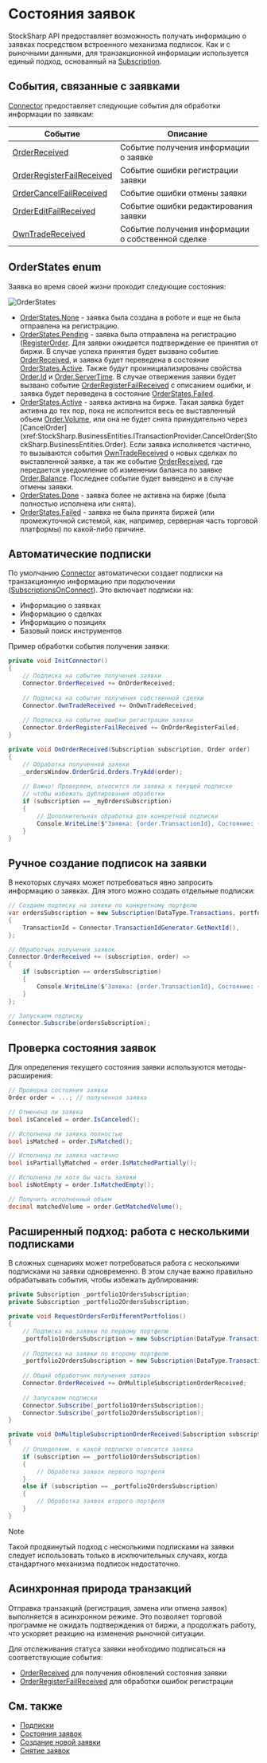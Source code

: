 # Состояния заявок

StockSharp API предоставляет возможность получать информацию о заявках посредством встроенного механизма подписок. Как и с рыночными данными, для транзакционной информации используется единый подход, основанный на [Subscription](xref:StockSharp.BusinessEntities.Subscription).

## События, связанные с заявками

[Connector](xref:StockSharp.Algo.Connector) предоставляет следующие события для обработки информации по заявкам:

| Событие | Описание |
|---------|----------|
| [OrderReceived](xref:StockSharp.Algo.Connector.OrderReceived) | Событие получения информации о заявке |
| [OrderRegisterFailReceived](xref:StockSharp.Algo.Connector.OrderRegisterFailReceived) | Событие ошибки регистрации заявки |
| [OrderCancelFailReceived](xref:StockSharp.Algo.Connector.OrderCancelFailReceived) | Событие ошибки отмены заявки |
| [OrderEditFailReceived](xref:StockSharp.Algo.Connector.OrderEditFailReceived) | Событие ошибки редактирования заявки |
| [OwnTradeReceived](xref:StockSharp.Algo.Connector.OwnTradeReceived) | Событие получения информации о собственной сделке |

## OrderStates enum

Заявка во время своей жизни проходит следующие состояния:

![OrderStates](../../../images/orderstates.png)

- [OrderStates.None](xref:StockSharp.Messages.OrderStates.None) - заявка была создана в роботе и еще не была отправлена на регистрацию. 
- [OrderStates.Pending](xref:StockSharp.Messages.OrderStates.Pending) - заявка была отправлена на регистрацию ([RegisterOrder](xref:StockSharp.BusinessEntities.ITransactionProvider.RegisterOrder(StockSharp.BusinessEntities.Order)). Для заявки ожидается подтверждение ее принятия от биржи. В случае успеха принятия будет вызвано событие [OrderReceived](xref:StockSharp.BusinessEntities.ISubscriptionProvider.OrderReceived), и заявка будет переведена в состояние [OrderStates.Active](xref:StockSharp.Messages.OrderStates.Active). Также будут проинициализированы свойства [Order.Id](xref:StockSharp.BusinessEntities.Order.Id) и [Order.ServerTime](xref:StockSharp.BusinessEntities.Order.ServerTime). В случае отвержения заявки будет вызвано событие [OrderRegisterFailReceived](xref:StockSharp.BusinessEntities.ISubscriptionProvider.OrderRegisterFailReceived) с описанием ошибки, и заявка будет переведена в состояние [OrderStates.Failed](xref:StockSharp.Messages.OrderStates.Failed). 
- [OrderStates.Active](xref:StockSharp.Messages.OrderStates.Active) - заявка активна на бирже. Такая заявка будет активна до тех пор, пока не исполнится весь ее выставленный объем [Order.Volume](xref:StockSharp.BusinessEntities.Order.Volume), или она не будет снята принудительно через [CancelOrder](xref:StockSharp.BusinessEntities.ITransactionProvider.CancelOrder(StockSharp.BusinessEntities.Order). Если заявка исполняется частично, то вызываются события [OwnTradeReceived](xref:StockSharp.BusinessEntities.ISubscriptionProvider.OwnTradeReceived) о новых сделках по выставленной заявке, а так же событие [OrderReceived](xref:StockSharp.BusinessEntities.ISubscriptionProvider.OrderReceived), где передается уведомление об изменении баланса по заявке [Order.Balance](xref:StockSharp.BusinessEntities.Order.Balance). Последнее событие будет выведено и в случае отмены заявки.
- [OrderStates.Done](xref:StockSharp.Messages.OrderStates.Done) - заявка более не активна на бирже (была полностью исполнена или снята). 
- [OrderStates.Failed](xref:StockSharp.Messages.OrderStates.Failed) - заявка не была принята биржей (или промежуточной системой, как, например, серверная часть торговой платформы) по какой\-либо причине. 

## Автоматические подписки

По умолчанию [Connector](xref:StockSharp.Algo.Connector) автоматически создает подписки на транзакционную информацию при подключении ([SubscriptionsOnConnect](xref:StockSharp.Algo.Connector.SubscriptionsOnConnect)). Это включает подписки на:

- Информацию о заявках
- Информацию о сделках
- Информацию о позициях
- Базовый поиск инструментов

Пример обработки события получения заявки:

```cs
private void InitConnector()
{
    // Подписка на событие получения заявки
    Connector.OrderReceived += OnOrderReceived;
    
    // Подписка на событие получения собственной сделки
    Connector.OwnTradeReceived += OnOwnTradeReceived;
    
    // Подписка на событие ошибки регистрации заявки
    Connector.OrderRegisterFailReceived += OnOrderRegisterFailed;
}

private void OnOrderReceived(Subscription subscription, Order order)
{
    // Обработка полученной заявки
    _ordersWindow.OrderGrid.Orders.TryAdd(order);
    
    // Важно! Проверяем, относится ли заявка к текущей подписке
    // чтобы избежать дублирования обработки
    if (subscription == _myOrdersSubscription)
    {
        // Дополнительная обработка для конкретной подписки
        Console.WriteLine($"Заявка: {order.TransactionId}, Состояние: {order.State}");
    }
}
```

## Ручное создание подписок на заявки

В некоторых случаях может потребоваться явно запросить информацию о заявках. Для этого можно создать отдельные подписки:

```cs
// Создаем подписку на заявки по конкретному портфелю
var ordersSubscription = new Subscription(DataType.Transactions, portfolio)
{
    TransactionId = Connector.TransactionIdGenerator.GetNextId(),
};

// Обработчик получения заявок
Connector.OrderReceived += (subscription, order) =>
{
    if (subscription == ordersSubscription)
    {
        Console.WriteLine($"Заявка: {order.TransactionId}, Состояние: {order.State}, Портфель: {order.Portfolio.Name}");
    }
};

// Запускаем подписку
Connector.Subscribe(ordersSubscription);
```

## Проверка состояния заявок

Для определения текущего состояния заявки используются методы-расширения:

```cs
// Проверка состояния заявки
Order order = ...; // полученная заявка

// Отменена ли заявка
bool isCanceled = order.IsCanceled();

// Исполнена ли заявка полностью
bool isMatched = order.IsMatched();

// Исполнена ли заявка частично
bool isPartiallyMatched = order.IsMatchedPartially();

// Исполнена ли хотя бы часть заявки
bool isNotEmpty = order.IsMatchedEmpty();

// Получить исполненный объем
decimal matchedVolume = order.GetMatchedVolume();
```

## Расширенный подход: работа с несколькими подписками

В сложных сценариях может потребоваться работа с несколькими подписками на заявки одновременно. В этом случае важно правильно обрабатывать события, чтобы избежать дублирования:

```cs
private Subscription _portfolio1OrdersSubscription;
private Subscription _portfolio2OrdersSubscription;

private void RequestOrdersForDifferentPortfolios()
{
    // Подписка на заявки по первому портфелю
    _portfolio1OrdersSubscription = new Subscription(DataType.Transactions, _portfolio1);
    
    // Подписка на заявки по второму портфелю
    _portfolio2OrdersSubscription = new Subscription(DataType.Transactions, _portfolio2);
    
    // Общий обработчик получения заявок
    Connector.OrderReceived += OnMultipleSubscriptionOrderReceived;
    
    // Запускаем подписки
    Connector.Subscribe(_portfolio1OrdersSubscription);
    Connector.Subscribe(_portfolio2OrdersSubscription);
}

private void OnMultipleSubscriptionOrderReceived(Subscription subscription, Order order)
{
    // Определяем, к какой подписке относится заявка
    if (subscription == _portfolio1OrdersSubscription)
    {
        // Обработка заявок первого портфеля
    }
    else if (subscription == _portfolio2OrdersSubscription)
    {
        // Обработка заявок второго портфеля
    }
}
```

> [!NOTE]
> Такой продвинутый подход с несколькими подписками на заявки следует использовать только в исключительных случаях, когда стандартного механизма подписок недостаточно.

## Асинхронная природа транзакций

Отправка транзакций (регистрация, замена или отмена заявок) выполняется в асинхронном режиме. Это позволяет торговой программе не ожидать подтверждения от биржи, а продолжать работу, что ускоряет реакцию на изменения рыночной ситуации.

Для отслеживания статуса заявки необходимо подписаться на соответствующие события:
- [OrderReceived](xref:StockSharp.Algo.Connector.OrderReceived) для получения обновлений состояния заявки
- [OrderRegisterFailReceived](xref:StockSharp.Algo.Connector.OrderRegisterFailReceived) для обработки ошибок регистрации

## См. также

- [Подписки](subscriptions.md)
- [Состояния заявок](orders_states.md)
- [Создание новой заявки](create_new_order.md)
- [Снятие заявок](order_cancel.md)